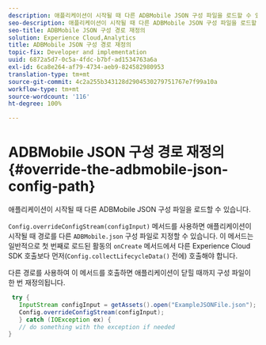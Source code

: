 ```yaml
---
description: 애플리케이션이 시작될 때 다른 ADBMobile JSON 구성 파일을 로드할 수 있습니다.
seo-description: 애플리케이션이 시작될 때 다른 ADBMobile JSON 구성 파일을 로드할 수 있습니다.
seo-title: ADBMobile JSON 구성 경로 재정의
solution: Experience Cloud,Analytics
title: ADBMobile JSON 구성 경로 재정의
topic-fix: Developer and implementation
uuid: 6872a5d7-0c5a-4fdc-b7bf-ad1534763a6a
exl-id: 6ca8e264-af79-4734-aeb9-824582980953
translation-type: tm+mt
source-git-commit: 4c2a255b343128d2904530279751767e7f99a10a
workflow-type: tm+mt
source-wordcount: '116'
ht-degree: 100%

---
```


# ADBMobile JSON 구성 경로 재정의 {#override-the-adbmobile-json-config-path}

애플리케이션이 시작될 때 다른 ADBMobile JSON 구성 파일을 로드할 수 있습니다.

`Config.overrideConfigStream(configInput)` 메서드를 사용하면 애플리케이션이 시작될 때 경로를 다른 `ADBMobile.json` 구성 파일로 지정할 수 있습니다. 이 메서드는 일반적으로 첫 번째로 로드된 활동의 `onCreate` 메서드에서 다른 Experience Cloud SDK 호출보다 먼저(`Config.collectLifecycleData()` 전에) 호출해야 합니다.

다른 경로를 사용하여 이 메서드를 호출하면 애플리케이션이 닫힐 때까지 구성 파일이 한 번 재정의됩니다.

```java
 try { 
   InputStream configInput = getAssets().open("ExampleJSONFile.json"); 
   Config.overrideConfigStream(configInput); 
   } catch (IOException ex) { 
   // do something with the exception if needed 
}
```
